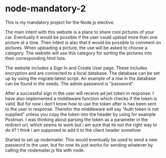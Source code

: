 # node-mandatory-2
This is my mandatory project for the Node.js elective.

The main intent with this website is a place to share cool pictures of your car. 
Eventually it would be possible if the user could upload more than one picture at a time.
Then intent is also that it would be possible to comment on pictures.
When uploading a picture, the use will be asked to choose a category. 
The website will use this category for sorting the pictures into their corresponding html lists.

The website includes a Sign In and Create User page. These includes encryption and are connected to a local database.
The database can be set up by using the migrate:latest script.
An example of a row in the database can be found in the seeds. The admin password is "password".

After a successful sign in the user will receive ad jwt token in response. 
I have also implemented a middleware function which checks if the token is valid. 
But for now i don't know how to use the token after is has been sent to the user in response. 
Therefor the middleware will say "Auth token is not supplied" unless you copy the token into the header by using for example Postman.
I was thinking about parsing the token as a parameter in the redirect url,
which seems to work but i am sure that its not the right way to do it? I think i am supposed to add it to the client header somehow

Started to set up nodemailer. This would eventually be used to send a new password to the user, 
but for now its just works for sending whatever by calling the nodemailer.js file with node.

